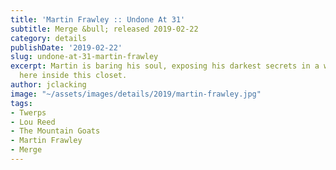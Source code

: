 ```yaml
---
title: 'Martin Frawley :: Undone At 31'
subtitle: Merge &bull; released 2019-02-22
category: details
publishDate: '2019-02-22'
slug: undone-at-31-martin-frawley
excerpt: Martin is baring his soul, exposing his darkest secrets in a whispered croon,
  here inside this closet.
author: jclacking
image: "~/assets/images/details/2019/martin-frawley.jpg"
tags:
- Twerps
- Lou Reed
- The Mountain Goats
- Martin Frawley
- Merge
---
```


